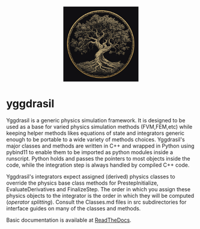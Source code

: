 <p align="center">
  <img src="docs/source/yggdrasil.png" alt="Yggdrasil Logo" width="200">
</p>

# yggdrasil

Yggdrasil is a generic physics simulation framework. It is designed to be used as a base for varied physics simulation methods (FVM,FEM,etc)
while keeping helper methods likes equations of state and integrators generic enough to be portable to a wide variety of 
methods choices. Yggdrasil's major classes and methods are written in C++ and wrapped in Python using pybind11 to enable them to be imported
as python modules inside a runscript. Python holds and passes the pointers to most objects inside the code, while the integration step is
always handled by compiled C++ code.

Yggdrasil's integrators expect assigned (derived) physics classes to override the physics base class methods for PrestepInitialize, EvaluateDerivatives and FinalizeStep. The order in which you assign these physics objects to the integrator is the order in which they will be computed (*operator splitting*). Consult the Classes.md files in src subdirectories for interface guides on many of the classes and methods.

Basic documentation is available at [ReadTheDocs](https://yggdrasil-sim.readthedocs.io).
